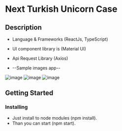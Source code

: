 # Next Turkish Unicorn Case 

## Description

* Language & Frameworks (ReactJs, TypeScript)
* UI component library is (Material UI)
* Api Request Library (Axios)

* --Sample images app--

  
![image](https://github.com/Sinancay/testcase_unicorn/assets/6921402/c4fa74ac-ec65-419e-bc3d-67ab7120d0b2)
![image](https://github.com/Sinancay/testcase_unicorn/assets/6921402/02c5b4af-c7bc-45db-a8aa-035fbf670c61)
![image](https://github.com/Sinancay/testcase_unicorn/assets/6921402/ca291f98-11b6-4744-a39a-5c59033e13ac)





## Getting Started

### Installing

* Just install to node modules (npm install).
* Than you can start (npm start).

